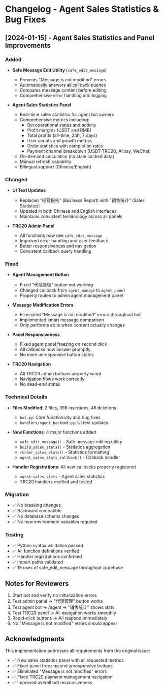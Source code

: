 # Changelog - Agent Sales Statistics & Bug Fixes

## [2024-01-15] - Agent Sales Statistics and Panel Improvements

### Added
- **Safe Message Edit Utility** (`safe_edit_message`)
  - Prevents "Message is not modified" errors
  - Automatically answers all callback queries
  - Compares message content before editing
  - Comprehensive error handling and logging

- **Agent Sales Statistics Panel**
  - Real-time sales statistics for agent bot owners
  - Comprehensive metrics including:
    - Bot operational status and activity
    - Profit margins (USDT and RMB)
    - Total profits (all-time, 24h, 7 days)
    - User counts and growth metrics
    - Order statistics with completion rates
    - Payment channel breakdown (USDT-TRC20, Alipay, WeChat)
  - On-demand calculation (no stale cached data)
  - Manual refresh capability
  - Bilingual support (Chinese/English)

### Changed
- **UI Text Updates**
  - Replaced "经营报告" (Business Report) with "销售统计" (Sales Statistics)
  - Updated in both Chinese and English interfaces
  - Maintains consistent terminology across all panels

- **TRC20 Admin Panel**
  - All functions now use `safe_edit_message`
  - Improved error handling and user feedback
  - Better responsiveness and navigation
  - Consistent callback query handling

### Fixed
- **Agent Management Button**
  - Fixed "代理管理" button not working
  - Changed callback from `agent_manage` to `agent_panel`
  - Properly routes to admin agent management panel

- **Message Modification Errors**
  - Eliminated "Message is not modified" errors throughout bot
  - Implemented smart message comparison
  - Only performs edits when content actually changes

- **Panel Responsiveness**
  - Fixed agent panel freezing on second click
  - All callbacks now answer promptly
  - No more unresponsive button states

- **TRC20 Navigation**
  - All TRC20 admin buttons properly wired
  - Navigation flows work correctly
  - No dead-end states

### Technical Details
- **Files Modified**: 2 files, 398 insertions, 46 deletions
  - `bot.py`: Core functionality and bug fixes
  - `handlers/agent_backend.py`: UI text updates

- **New Functions**: 4 major functions added
  - `safe_edit_message()` - Safe message editing utility
  - `build_sales_stats()` - Statistics aggregation
  - `render_sales_stats()` - Statistics formatting
  - `agent_sales_stats_callback()` - Callback handler

- **Handler Registrations**: All new callbacks properly registered
  - `agent:sales_stats` - Agent sales statistics
  - TRC20 handlers verified and tested

### Migration
- ✅ No breaking changes
- ✅ Backward compatible
- ✅ No database schema changes
- ✅ No new environment variables required

### Testing
- ✅ Python syntax validation passed
- ✅ All function definitions verified
- ✅ Handler registrations confirmed
- ✅ Import paths validated
- ✅ 19 uses of safe_edit_message throughout codebase

## Notes for Reviewers
1. Start bot and verify no initialization errors
2. Test admin panel → "代理管理" button works
3. Test agent bot → /agent → "销售统计" shows stats
4. Test TRC20 panel → All navigation works smoothly
5. Rapid-click buttons → All respond immediately
6. No "Message is not modified" errors should appear

## Acknowledgments
This implementation addresses all requirements from the original issue:
- ✅ New sales statistics panel with all requested metrics
- ✅ Fixed panel freezing and unresponsive buttons
- ✅ Eliminated "Message is not modified" errors
- ✅ Fixed TRC20 payment management navigation
- ✅ Improved overall bot responsiveness
